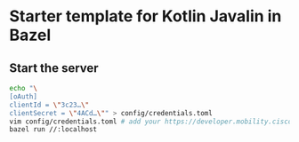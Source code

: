 # Starter template for Kotlin Javalin in Bazel

## Start the server

```bash
echo "\
[oAuth]
clientId = \"3c23…\"
clientSecret = \"4ACd…\"" > config/credentials.toml
vim config/credentials.toml # add your https://developer.mobility.cisco.com/ OAuth credentials here
bazel run //:localhost
```

